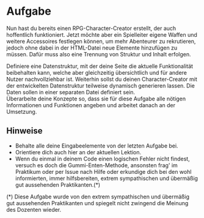 # Aufgabe
Nun hast du bereits einen RPG-Character-Creator erstellt, der auch hoffentlich funktioniert. Jetzt möchte aber ein Spielleiter eigene Waffen und weitere Accessoires festlegen können, um mehr Abenteurer zu rekrutieren, jedoch ohne dabei in der HTML-Datei neue Elemente hinzufügen zu müssen. Dafür muss also eine Trennung von Struktur und Inhalt erfolgen.

Definiere eine Datenstruktur, mit der deine Seite die aktuelle Funktionalität beibehalten kann, welche aber gleichzeitig übersichtlich und für andere Nutzer nachvollziehbar ist. Weiterhin sollst du deinen Character-Creator mit der entwickelten Datenstruktur teilweise dynamisch generieren lassen. Die Daten sollen in einer separaten Datei definiert sein.  
Überarbeite deine Konzepte so, dass sie für diese Aufgabe alle nötigen Informationen und Funktionen angeben und arbeitet danach an der Umsetzung.

## Hinweise
- Behalte alle deine Eingabeelemente von der letzten Aufgabe bei.
- Orientiere dich auch hier an der aktuellen Lektion.
- Wenn du einmal in deinem Code einen logischen Fehler nicht findest, versuch es doch die Gummi-Enten-Methode, ansonsten frag' im Praktikum oder per Issue nach Hilfe oder erkundige dich bei den wohl informierten, immer hilfsbereiten, extrem sympathischen und übermäßig gut aussehenden Praktikanten.(*)

(*) Diese Aufgabe wurde von den extrem sympathischen und übermäßig gut aussehenden Praktikanten und spiegelt nicht zwingend die Meinung des Dozenten wieder.